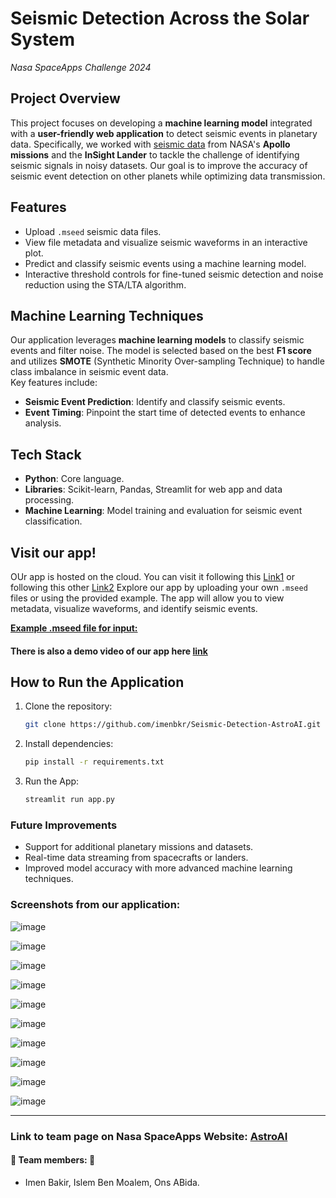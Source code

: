 # **Seismic Detection Across the Solar System**  
*Nasa SpaceApps Challenge 2024*

## Project Overview
This project focuses on developing a **machine learning model** integrated with a **user-friendly web application** to detect seismic events in planetary data. Specifically, we worked with [seismic data](https://www.spaceappschallenge.org/nasa-space-apps-2024/challenges/seismic-detection-across-the-solar-system/?tab=resources) from NASA's **Apollo missions** and the **InSight Lander** to tackle the challenge of identifying seismic signals in noisy datasets. Our goal is to improve the accuracy of seismic event detection on other planets while optimizing data transmission.

## Features
- Upload `.mseed` seismic data files.
- View file metadata and visualize seismic waveforms in an interactive plot.
- Predict and classify seismic events using a machine learning model.
- Interactive threshold controls for fine-tuned seismic detection and noise reduction using the STA/LTA algorithm.

## Machine Learning Techniques
Our application leverages **machine learning models** to classify seismic events and filter noise. The model is selected based on the best **F1 score** and utilizes **SMOTE** (Synthetic Minority Over-sampling Technique) to handle class imbalance in seismic event data.  
Key features include:
- **Seismic Event Prediction**: Identify and classify seismic events.
- **Event Timing**: Pinpoint the start time of detected events to enhance analysis.

## Tech Stack
- **Python**: Core language.
- **Libraries**: Scikit-learn, Pandas, Streamlit for web app and data processing.
- **Machine Learning**: Model training and evaluation for seismic event classification.

## Visit our app!
OUr app is hosted on the cloud. You can visit it following this [Link1](https://astroai.streamlit.app/) or following this other [Link2](https://seismic-detection.onrender.com/)
Explore our app by uploading your own `.mseed` files or using the provided example. The app will allow you to view metadata, visualize waveforms, and identify seismic events.

**[Example .mseed file for input:](https://drive.google.com/file/d/1v-gJv-d8BdZARd6r53zdkR03G3WWbp3r/view?usp=drive_link)**

#### There is also a demo video of our app here [link](https://drive.google.com/file/d/12qfmG8CpazCq8_ZhbJpK92Poj-xeHzeG/view?usp=sharing)

## How to Run the Application
1. Clone the repository:  
   ```bash
   git clone https://github.com/imenbkr/Seismic-Detection-AstroAI.git
   
2. Install dependencies:
   ```bash
   pip install -r requirements.txt

3. Run the App:
   ```bash
   streamlit run app.py

### Future Improvements
- Support for additional planetary missions and datasets.
- Real-time data streaming from spacecrafts or landers.
- Improved model accuracy with more advanced machine learning techniques.

### Screenshots from our application:

![image](https://github.com/user-attachments/assets/564f2c99-8818-4f12-8440-644bc5917e41)

![image](https://github.com/user-attachments/assets/764237e6-d74b-4a32-8b53-f42303c1d24e)

![image](https://github.com/user-attachments/assets/83e81be2-2c3f-4708-b867-46e165d3af34)

![image](https://github.com/user-attachments/assets/45a78130-3362-41f9-a766-212e153038a1)

![image](https://github.com/user-attachments/assets/e9bdc400-2869-4794-892e-a68740904d59)

![image](https://github.com/user-attachments/assets/29d484aa-306f-4531-b033-6db1775ac7b3)

![image](https://github.com/user-attachments/assets/97748749-455d-4a68-a209-d5fb85a569ef)

![image](https://github.com/user-attachments/assets/c6f396f8-d8d4-4239-9552-c117b1323420)

![image](https://github.com/user-attachments/assets/476bb4ed-d01d-49a0-b1bf-832bf3ccb262)

![image](https://github.com/user-attachments/assets/36646ccc-7a39-42b1-84f7-957bf6cbb408)


---
### Link to team page on Nasa SpaceApps Website: [AstroAI](https://www.spaceappschallenge.org/nasa-space-apps-2024/find-a-team/nasai/?tab=details)
#### 🚀 Team members: 🚀
- Imen Bakir, Islem Ben Moalem, Ons ABida.
